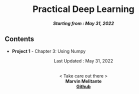 <h1 align="center"> 
Practical Deep Learning
</h1>
<h5 align="center">
Starting from : May 31, 2022
</h5>

## Contents

- <b>Project 1</b> - Chapter 3: Using Numpy

<p align="center">
Last Updated : May 31, 2022
</p>

<p align="center">

<br>
< Take care out there >
<br>
<b>Marvin Melitante<b>
<br>
<a href="https://github.com/mK-zero">Github</a>
</p>
